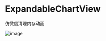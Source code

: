 # ExpandableChartView
仿微信清理内存动画

![image](https://github.com/xiaoqiAndroid/ExpandableChartView/blob/master/app/images/Untitled.gif)
